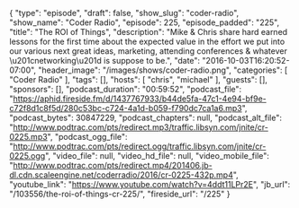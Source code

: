 {
  "type": "episode",
  "draft": false,
  "show_slug": "coder-radio",
  "show_name": "Coder Radio",
  "episode": 225,
  "episode_padded": "225",
  "title": "The ROI of Things",
  "description": "Mike & Chris share hard earned lessons for the first time about the expected value in the effort we put into our various next great ideas, marketing, attending conferences & whatever \u201cnetworking\u201d is suppose to be.",
  "date": "2016-10-03T16:20:52-07:00",
  "header_image": "/images/shows/coder-radio.png",
  "categories": [
    "Coder Radio"
  ],
  "tags": [],
  "hosts": [
    "chris",
    "michael"
  ],
  "guests": [],
  "sponsors": [],
  "podcast_duration": "00:59:52",
  "podcast_file": "https://aphid.fireside.fm/d/1437767933/b44de5fa-47c1-4e94-bf9e-c72f8d1c8f5d/280c53bc-c724-4a1d-b059-f790dc7ca1a6.mp3",
  "podcast_bytes": 30847229,
  "podcast_chapters": null,
  "podcast_alt_file": "http://www.podtrac.com/pts/redirect.mp3/traffic.libsyn.com/jnite/cr-0225.mp3",
  "podcast_ogg_file": "http://www.podtrac.com/pts/redirect.ogg/traffic.libsyn.com/jnite/cr-0225.ogg",
  "video_file": null,
  "video_hd_file": null,
  "video_mobile_file": "http://www.podtrac.com/pts/redirect.mp4/201406.jb-dl.cdn.scaleengine.net/coderradio/2016/cr-0225-432p.mp4",
  "youtube_link": "https://www.youtube.com/watch?v=4ddt11LPr2E",
  "jb_url": "/103556/the-roi-of-things-cr-225/",
  "fireside_url": "/225"
}

